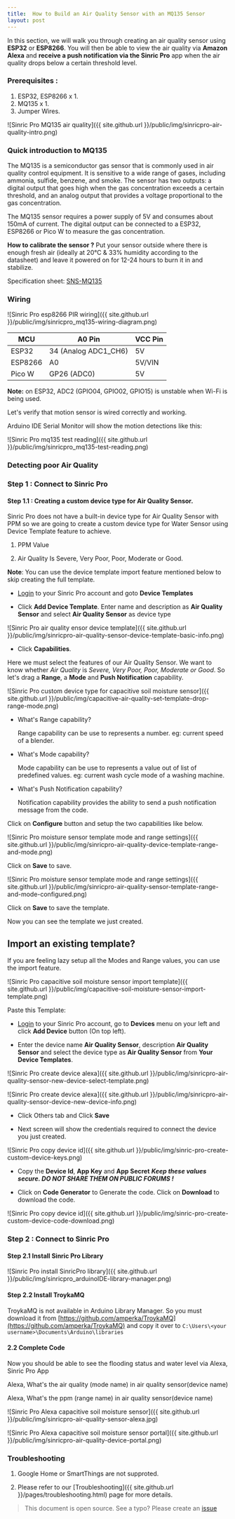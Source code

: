```yaml
---
title:  How to Build an Air Quality Sensor with an MQ135 Sensor
layout: post
---
```


In this section, we will walk you through creating an air quality sensor using **ESP32** or **ESP8266**. You will then be able to view the air quality via **Amazon Alexa** and **receive a push notification via the Sinric Pro** app when the air quality drops below a certain threshold level.

### Prerequisites : 

1. ESP32, ESP8266 x 1.
2. MQ135 x 1.
3. Jumper Wires.

![Sinric Pro MQ135 air quality]({{ site.github.url }}/public/img/sinricpro-air-quality-intro.png)

### Quick introduction to MQ135

The MQ135 is a semiconductor gas sensor that is commonly used in air quality control equipment. It is sensitive to a wide range of gases, including ammonia, sulfide, benzene, and smoke. The sensor has two outputs: a digital output that goes high when the gas concentration exceeds a certain threshold, and an analog output that provides a voltage proportional to the gas concentration.

The MQ135 sensor requires a power supply of 5V and consumes about 150mA of current. The digital output can be connected to a ESP32, ESP8266 or Pico W to measure the gas concentration.

**How to calibrate the sensor ?**
Put your sensor outside where there is enough fresh air (ideally at 20°C & 33% humidity according to the datasheet) and leave it powered on for 12-24 hours to burn it in and stabilize.

Specification sheet: [SNS-MQ135](https://www.olimex.com/Products/Components/Sensors/Gas/SNS-MQ135/resources/SNS-MQ135.pdf)

### Wiring

![Sinric Pro esp8266 PIR wiring]({{ site.github.url }}/public/img/sinricpro_mq135-wiring-diagram.png) 


| MCU       | A0 Pin                    |  VCC Pin  |
| --------- | -------                   | -------   |
| ESP32     |    34 (Analog ADC1_CH6)   |   5V      |
| ESP8266   |    A0                     |   5V/VIN  |
| Pico W    |    GP26 (ADC0)            |   5V      |
 


**Note:** on ESP32, ADC2 (GPIO04, GPIO02, GPIO15) is unstable when Wi-Fi is being used.

Let's verify that motion sensor is wired correctly and working. 

<script src="https://gist.github.com/kakopappa/8222c51084122bd9f6b195cb878ae070.js"></script>

Arduino IDE Serial Monitor will show the motion detections like this:

![Sinric Pro mq135 test reading]({{ site.github.url }}/public/img/sinricpro_mq135-test-reading.png)

### Detecting poor Air Quality

<script src="https://gist.github.com/kakopappa/941db2518842c85b95a388592ad6cd3b.js"></script>

 
### Step 1 : Connect to Sinric Pro 

#### Step 1.1 : Creating a custom device type for Air Quality Sensor.

Sinric Pro does not have a built-in device type for Air Quality Sensor with PPM so we are going to create a custom device type for Water Sensor using Device Template feature to achieve.

1. PPM Value

2. Air Quality Is Severe, Very Poor, Poor, Moderate or Good. 

**Note**: You can use the device template import feature mentioned below to skip creating the full template.

* [Login](https://testportal.sinric.pro/devicetemplates/new) to your Sinric Pro account and goto **Device Templates**

* Click **Add Device Template**. Enter name and description as **Air Quality Sensor** and select **Air Quality Sensor** as device type

![Sinric Pro air quality ensor device template]({{ site.github.url }}/public/img/sinricpro-air-quality-sensor-device-template-basic-info.png) 

* Click **Capabilities**. 

Here we must select the features of our Air Quality Sensor. We want to know whether *Air Quality* is *Severe, Very Poor, Poor, Moderate or Good*. So let's drag a **Range**, a **Mode** and **Push Notification** capability.

![Sinric Pro custom device type for capacitive soil moisture sensor]({{ site.github.url }}/public/img/capacitive-air-quality-set-template-drop-range-mode.png) 

- What's Range capability?

  Range capability can be use to represents a number. eg: current speed of a blender.

- What's Mode capability?

  Mode capability can be use to represents a value out of list of predefined values. eg: current wash cycle mode of a washing machine.

- What's Push Notification capability?

  Notification capability provides the ability to send a push notification message from the code.

Click on **Configure** button and setup the two capabilities like below.

![Sinric Pro moisture sensor template mode and range settings]({{ site.github.url }}/public/img/sinricpro-air-quality-device-template-range-and-mode.png)  

Click on **Save** to save.

![Sinric Pro moisture sensor template mode and range settings]({{ site.github.url }}/public/img/sinricpro-air-quality-sensor-template-range-and-mode-configured.png)  

Click on **Save** to save the template.

Now you can see the template we just created.


## Import an existing template?

If you are feeling lazy setup all the Modes and Range values, you can use the import feature.

![Sinric Pro capacitive soil moisture sensor import template]({{ site.github.url }}/public/img/capacitive-soil-moisture-sensor-import-template.png)

Paste this Template:

<script src="https://gist.github.com/kakopappa/4c4b48081f5602f166e18f96dfa1b6bd.js"></script>

* [Login](http://portal.sinric.pro) to your Sinric Pro account, go to **Devices** menu on your left and click **Add Device** button (On top left).

* Enter the device name **Air Quality Sensor**, description **Air Quality Sensor** and select the device type as **Air Quality Sensor** from **Your Device Templates**.


![Sinric Pro create device alexa]({{ site.github.url }}/public/img/sinricpro-air-quality-sensor-new-device-select-template.png)

![Sinric Pro create device alexa]({{ site.github.url }}/public/img/sinricpro-air-quality-sensor-device-new-device-info.png)

* Click Others tab and Click **Save**

* Next screen will show the credentials required to connect the device you just created.

![Sinric Pro copy device id]({{ site.github.url }}/public/img/sinric-pro-create-custom-device-keys.png)

* Copy the **Device Id**, **App Key** and **App Secret** ***Keep these values secure. DO NOT SHARE THEM ON PUBLIC FORUMS !***

* Click on **Code Generator** to Generate the code. Click on **Download** to download the code.

![Sinric Pro copy device id]({{ site.github.url }}/public/img/sinric-pro-create-custom-device-code-download.png)
 

### Step 2 : Connect to Sinric Pro 

#### Step 2.1 Install Sinric Pro Library 

![Sinric Pro install SinricPro library]({{ site.github.url }}/public/img/sinricpro_arduinoIDE-library-manager.png)

#### Step 2.2 Install TroykaMQ

TroykaMQ is not available in Arduino Library Manager. So you must download it from [https://github.com/amperka/TroykaMQ](https://github.com/amperka/TroykaMQ) and copy it over to `C:\Users\<your username>\Documents\Arduino\libraries`

#### 2.2 Complete Code

 <script src="https://gist.github.com/kakopappa/462f5f2504edf04134265ce7999028c0.js"></script>
 
Now you should be able to see the flooding status and water level via Alexa, Sinric Pro App

Alexa, What's the air quality (mode name) in air quality sensor(device name)

Alexa, What's the ppm (range name) in air quality sensor(device name)


![Sinric Pro Alexa capacitive soil moisture sensor]({{ site.github.url }}/public/img/sinricpro-air-quality-sensor-alexa.jpg)
 
![Sinric Pro Alexa capacitive soil moisture sensor portal]({{ site.github.url }}/public/img/sinricpro-air-quality-device-portal.png)
 

### Troubleshooting
1. Google Home or SmartThings are not supproted.

2. Please refer to our [Troubleshooting]({{ site.github.url }}/pages/troubleshooting.html) page for more details.
 
> This document is open source. See a typo? Please create an [issue](https://github.com/sinricpro/help-docs)